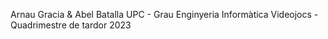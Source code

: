 Arnau Gracia & Abel Batalla
UPC - Grau Enginyeria Informàtica
Videojocs - Quadrimestre de tardor 2023
